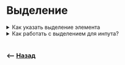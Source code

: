 # Выделение

<details>
<summary> Как указать выделение элемента</summary>

![illustration](https://raw.githubusercontent.com/webster6667/documentation/master/documentation-data/illustrations/dd-up.svg)

Для этого есть классы `Range` и `Selection`   

![illustration](https://raw.githubusercontent.com/webster6667/documentation/master/documentation-data/illustrations/dd-down.svg)

</details>

<details>
<summary> Как работать с выделением для инпута?</summary>

![illustration](https://raw.githubusercontent.com/webster6667/documentation/master/documentation-data/illustrations/dd-up.svg)

У инпута свое апи для работы с выделением  

```javascript
area.onselect = function() {
    const selectionStart = area.selectionStart;
    const selectionEnd = area.selectionEnd;
};

area.onfocus = () => {
    // нулевая задержка setTimeout нужна, чтобы это сработало после получения фокуса элементом формы
    setTimeout(() => {
      // мы можем задать любое выделение
      // если начало и конец совпадают, курсор устанавливается на этом месте
      area.selectionStart = area.selectionEnd = 10;
    });
  };
```

![illustration](https://raw.githubusercontent.com/webster6667/documentation/master/documentation-data/illustrations/dd-down.svg)

</details>

<br>

### ⟵ **<a href="../../readme.md">Назад</a>**